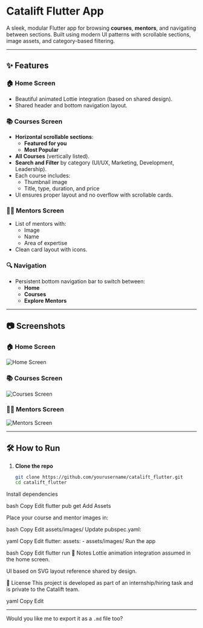 # Catalift Flutter App

A sleek, modular Flutter app for browsing **courses**, **mentors**, and navigating between sections. Built using modern UI patterns with scrollable sections, image assets, and category-based filtering.

---

## ✨ Features

### 🏠 Home Screen
- Beautiful animated Lottie integration (based on shared design).
- Shared header and bottom navigation layout.

### 📚 Courses Screen
- **Horizontal scrollable sections**:
  - **Featured for you**
  - **Most Popular**
- **All Courses** (vertically listed).
- **Search and Filter** by category (UI/UX, Marketing, Development, Leadership).
- Each course includes:
  - Thumbnail image
  - Title, type, duration, and price
- UI ensures proper layout and no overflow with scrollable cards.

### 👩‍🏫 Mentors Screen
- List of mentors with:
  - Image
  - Name
  - Area of expertise
- Clean card layout with icons.

### 🔍 Navigation
- Persistent bottom navigation bar to switch between:
  - **Home**
  - **Courses**
  - **Explore Mentors**

---
## 📷 Screenshots

### 🏠 Home Screen
![Home Screen](screenshots/home.png)

### 📚 Courses Screen
![Courses Screen](screenshots/courses.png)

### 👩‍🏫 Mentors Screen
![Mentors Screen](screenshots/mentor.png)

---

## 🛠️ How to Run

1. **Clone the repo**
   ```bash
   git clone https://github.com/yourusername/catalift_flutter.git
   cd catalift_flutter
Install dependencies

bash
Copy
Edit
flutter pub get
Add Assets

Place your course and mentor images in:

bash
Copy
Edit
assets/images/
Update pubspec.yaml:

yaml
Copy
Edit
flutter:
  assets:
    - assets/images/
Run the app

bash
Copy
Edit
flutter run
📌 Notes
Lottie animation integration assumed in the home screen.

UI based on SVG layout reference shared by design.


📄 License
This project is developed as part of an internship/hiring task and is private to the Catalift team.

yaml
Copy
Edit

---

Would you like me to export it as a `.md` file too?
